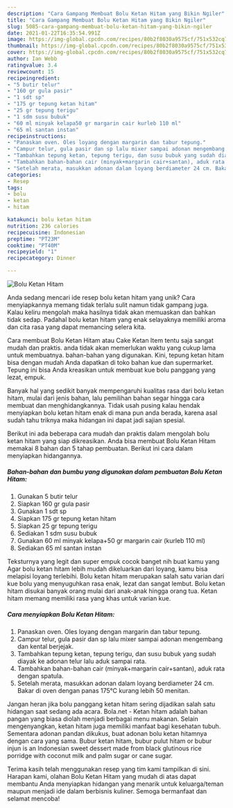 ```yaml
---
description: "Cara Gampang Membuat Bolu Ketan Hitam yang Bikin Ngiler"
title: "Cara Gampang Membuat Bolu Ketan Hitam yang Bikin Ngiler"
slug: 5085-cara-gampang-membuat-bolu-ketan-hitam-yang-bikin-ngiler
date: 2021-01-22T16:35:54.991Z
image: https://img-global.cpcdn.com/recipes/80b2f8030a9575cf/751x532cq70/bolu-ketan-hitam-foto-resep-utama.jpg
thumbnail: https://img-global.cpcdn.com/recipes/80b2f8030a9575cf/751x532cq70/bolu-ketan-hitam-foto-resep-utama.jpg
cover: https://img-global.cpcdn.com/recipes/80b2f8030a9575cf/751x532cq70/bolu-ketan-hitam-foto-resep-utama.jpg
author: Ian Webb
ratingvalue: 3.4
reviewcount: 15
recipeingredient:
- "5 butir telur"
- "160 gr gula pasir"
- "1 sdt sp"
- "175 gr tepung ketan hitam"
- "25 gr tepung terigu"
- "1 sdm susu bubuk"
- "60 ml minyak kelapa50 gr margarin cair kurleb 110 ml"
- "65 ml santan instan"
recipeinstructions:
- "Panaskan oven. Oles loyang dengan margarin dan tabur tepung."
- "Campur telur, gula pasir dan sp lalu mixer sampai adonan mengembang dan kental berjejak."
- "Tambahkan tepung ketan, tepung terigu, dan susu bubuk yang sudah diayak ke adonan telur lalu aduk sampai rata."
- "Tambahkan bahan-bahan cair (minyak+margarin cair+santan), aduk rata dengan spatula."
- "Setelah merata, masukkan adonan dalam loyang berdiameter 24 cm. Bakar di oven dengan panas 175°C kurang lebih 50 menitan."
categories:
- Resep
tags:
- bolu
- ketan
- hitam

katakunci: bolu ketan hitam 
nutrition: 236 calories
recipecuisine: Indonesian
preptime: "PT23M"
cooktime: "PT40M"
recipeyield: "1"
recipecategory: Dinner

---
```



![Bolu Ketan Hitam](https://img-global.cpcdn.com/recipes/80b2f8030a9575cf/751x532cq70/bolu-ketan-hitam-foto-resep-utama.jpg)

Anda sedang mencari ide resep bolu ketan hitam yang unik? Cara menyiapkannya memang tidak terlalu sulit namun tidak gampang juga. Kalau keliru mengolah maka hasilnya tidak akan memuaskan dan bahkan tidak sedap. Padahal bolu ketan hitam yang enak selayaknya memiliki aroma dan cita rasa yang dapat memancing selera kita.

Cara membuat Bolu Ketan Hitam atau Cake Ketan Item tentu saja sangat mudah dan praktis. anda tidak akan memerlukan waktu yang cukup lama untuk membuatnya. bahan-bahan yang digunakan. Kini, tepung ketan hitam bisa dengan mudah Anda dapatkan di toko bahan kue dan supermarket. Tepung ini bisa Anda kreasikan untuk membuat kue bolu panggang yang lezat, empuk.

Banyak hal yang sedikit banyak mempengaruhi kualitas rasa dari bolu ketan hitam, mulai dari jenis bahan, lalu pemilihan bahan segar hingga cara membuat dan menghidangkannya. Tidak usah pusing kalau hendak menyiapkan bolu ketan hitam enak di mana pun anda berada, karena asal sudah tahu triknya maka hidangan ini dapat jadi sajian spesial.


Berikut ini ada beberapa cara mudah dan praktis dalam mengolah bolu ketan hitam yang siap dikreasikan. Anda bisa membuat Bolu Ketan Hitam memakai 8 bahan dan 5 tahap pembuatan. Berikut ini cara dalam menyiapkan hidangannya.

<!--inarticleads1-->

##### Bahan-bahan dan bumbu yang digunakan dalam pembuatan Bolu Ketan Hitam:

1. Gunakan 5 butir telur
1. Siapkan 160 gr gula pasir
1. Gunakan 1 sdt sp
1. Siapkan 175 gr tepung ketan hitam
1. Siapkan 25 gr tepung terigu
1. Sediakan 1 sdm susu bubuk
1. Gunakan 60 ml minyak kelapa+50 gr margarin cair (kurleb 110 ml)
1. Sediakan 65 ml santan instan


Teksturnya yang legit dan super empuk cocok banget nih buat kamu yang Agar bolu ketan hitam lebih mudah dikeluarkan dari loyang, kamu bisa melapisi loyang terlebihi. Bolu ketan hitam merupakan salah satu varian dari kue bolu yang menyuguhkan rasa enak, lezat dan sangat lembut. Bolu ketan hitam disukai banyak orang mulai dari anak-anak hingga orang tua. Ketan hitam memang memiliki rasa yang khas untuk varian kue. 

<!--inarticleads2-->

##### Cara menyiapkan Bolu Ketan Hitam:

1. Panaskan oven. Oles loyang dengan margarin dan tabur tepung.
1. Campur telur, gula pasir dan sp lalu mixer sampai adonan mengembang dan kental berjejak.
1. Tambahkan tepung ketan, tepung terigu, dan susu bubuk yang sudah diayak ke adonan telur lalu aduk sampai rata.
1. Tambahkan bahan-bahan cair (minyak+margarin cair+santan), aduk rata dengan spatula.
1. Setelah merata, masukkan adonan dalam loyang berdiameter 24 cm. Bakar di oven dengan panas 175°C kurang lebih 50 menitan.


Jangan heran jika bolu panggang ketan hitam sering dijadikan salah satu hidangan saat sedang ada acara. Bola.net - Ketan hitam adalah bahan pangan yang biasa diolah menjadi berbagai menu makanan. Selain mengenyangkan, ketan hitam juga memiliki manfaat bagi kesehatan tubuh. Sementara adonan pandan dikukus, buat adonan bolu ketan hitamnya dengan cara yang sama. Bubur ketan hitam, bubur pulut hitam or bubur injun is an Indonesian sweet dessert made from black glutinous rice porridge with coconut milk and palm sugar or cane sugar. 

Terima kasih telah menggunakan resep yang tim kami tampilkan di sini. Harapan kami, olahan Bolu Ketan Hitam yang mudah di atas dapat membantu Anda menyiapkan hidangan yang menarik untuk keluarga/teman maupun menjadi ide dalam berbisnis kuliner. Semoga bermanfaat dan selamat mencoba!
